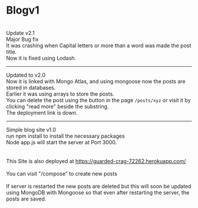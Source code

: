 # Blogv1
<br />
Update v2.1<br />
Major Bug fix<br />
It was crashing when Capital letters or more than a word was made the post title. <br />
Now it is fixed using Lodash.
<br />

-------------------
Updated to v2.0 <br />
Now it is linked with Mongo Atlas, and using mongoose now the posts are stored in databases. <br />
Earlier it was using arrays to store the posts.<br />
You can delete the post using the button in the page ```/posts/xyz``` or visit it by clicking "read more" beside the substring. <br />
The deployment link is down. <br />

-------------------
Simple blog site v1.0 <br />
run npm install to install the necessary packages <br />
Node app.js will start the server at Port 3000. <br />
<br /> <br />
This Site is also deployed at https://guarded-crag-72262.herokuapp.com/
<br /> <br /> 
You can visit "/compose" to create new posts
 <br /> <br /> 
If server is restarted the new posts are deleted but this will soon be updated using MongoDB with Mongoose so that even after restarting the server, the posts are saved.
